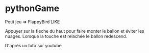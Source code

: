 # pythonGame

Petit jeu => FlappyBird LIKE

Appuyer sur la fleche du haut pour faire monter le ballon et éviter les nuages. Lorsque la touche est relachée le ballon redescend.

D'après un tuto sur youtube 
